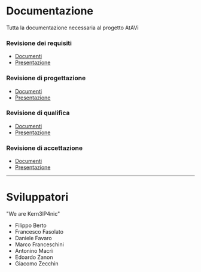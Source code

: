 # Documentazione
Tutta la documentazione necessaria al progetto AtAVi

### Revisione dei requisiti

+ [Documenti](https://drive.google.com/open?id=0B8jNXhKrAwiiM2EzMFBsNEwyNnc)
+ [Presentazione](https://drive.google.com/open?id=0B8jNXhKrAwiibFV3SmgyX2p1M00)

### Revisione di progettazione

+ [Documenti](https://drive.google.com/open?id=0B8jNXhKrAwiicFJvLVZhWTRBUVE)
+ [Presentazione](https://drive.google.com/open?id=0B8jNXhKrAwiiUEhqbUw2UDE2Z3c)

### Revisione di qualifica

+ [Documenti](https://drive.google.com/open?id=0B8jNXhKrAwiidXhxLXlsdWdFT0U)
+ [Presentazione](https://drive.google.com/open?id=0B7akkYFbHv0-TnNabjY3Vmd4czg)

### Revisione di accettazione

+ [Documenti](https://drive.google.com/open?id=0B8jNXhKrAwiiWS13YWFuX2lQTDg)
+ [Presentazione]()


 ---
 
 
# Sviluppatori
 
"We are Kern3lP4nic"

* Filippo Berto
* Francesco Fasolato
* Daniele Favaro
* Marco Franceschini
* Antonino Macrì
* Edoardo Zanon
* Giacomo Zecchin
